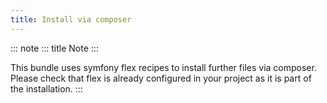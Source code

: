 ```yaml
---
title: Install via composer
---
```


::: note
::: title
Note
:::

This bundle uses symfony flex recipes to install further files via
composer. Please check that flex is already configured in your project
as it is part of the installation.
:::
